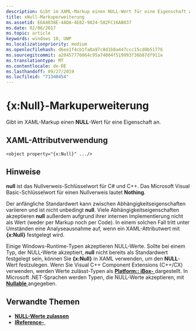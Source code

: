 ```yaml
---
description: Gibt im XAML-Markup einen NULL-Wert für eine Eigenschaft an.
title: xNull-Markuperweiterung
ms.assetid: E6A4038E-4ADA-4E82-9824-582FC16AB037
ms.date: 02/08/2017
ms.topic: article
keywords: windows 10, UWP
ms.localizationpriority: medium
ms.openlocfilehash: d6ee1f4cb1fa0a97c8d1b8a447ccc15cd0b51776
ms.sourcegitcommit: a20457776064c95a74804f519993f36b87df911e
ms.translationtype: MT
ms.contentlocale: de-DE
ms.lasthandoff: 09/27/2019
ms.locfileid: "71340454"
---
```

# <a name="xnull-markup-extension"></a>{x:Null}-Markuperweiterung


Gibt im XAML-Markup einen **NULL**-Wert für eine Eigenschaft an.

## <a name="xaml-attribute-usage"></a>XAML-Attributverwendung

``` syntax
<object property="{x:Null}" .../>
```

## <a name="remarks"></a>Hinweise

**null** ist das Nullverweis-Schlüsselwort für C# und C++. Das Microsoft Visual Basic-Schlüsselwort für einen Nullverweis lautet **Nothing**.

Der anfängliche Standardwert kann zwischen Abhängigkeitseigenschaften variieren und ist nicht unbedingt **null**. Viele Abhängigkeitseigenschaften akzeptieren **null** außerdem aufgrund ihrer internen Implementierung nicht als Wert (weder per Markup noch per Code). In einem solchen Fall tritt unter Umständen eine Analyseausnahme auf, wenn ein XAML-Attributwert mit **{x:Null}** festgelegt wird.

Einige Windows-Runtime-Typen akzeptieren NULL-Werte. Sollte bei einem Typ, der NULL-Werte akzeptiert, **null** nicht bereits als Standardwert festgelegt sein, können Sie **{x:Null}** in XAML verwenden, um den **NULL**-Wert festzulegen. Wenn Sie Visual C++ Component Extensions (C++/CX) verwenden, werden Werte zulässt-Typen als [**Platform:: iBox-<T>** ](https://docs.microsoft.com/cpp/cppcx/platform-ibox-interface)dargestellt. In Microsoft .NET-Sprachen werden Typen, die NULL-Werte akzeptieren, mit [**Nullable<T>** ](https://docs.microsoft.com/dotnet/api/system.nullable-1) angegeben.

## <a name="related-topics"></a>Verwandte Themen

* [**NULL-Werte zulassen<T>** ](https://docs.microsoft.com/dotnet/api/system.nullable-1)
* [**IReference-<T>** ](https://docs.microsoft.com/uwp/api/Windows.Foundation.IReference_T_)
 

